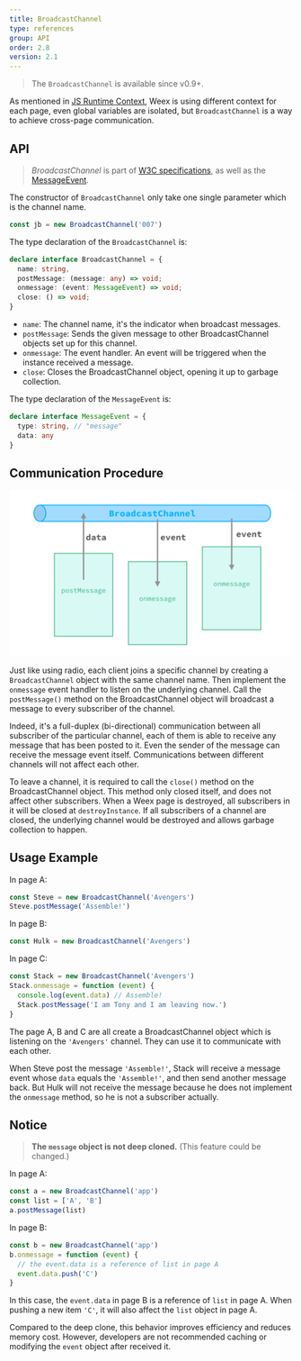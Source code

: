 ```yaml
---
title: BroadcastChannel
type: references
group: API
order: 2.8
version: 2.1
---
```


<!-- toc -->

> The `BroadcastChannel` is available since <span class="api-version">v0.9+</span>.

As mentioned in [JS Runtime Context](./runtime-context.html), Weex is using different context for each page, even global variables are isolated, but `BroadcastChannel` is a way to achieve cross-page communication.

## API

> *BroadcastChannel* is part of [W3C specifications](https://html.spec.whatwg.org/multipage/comms.html#broadcasting-to-other-browsing-contexts), as well as the [MessageEvent](https://html.spec.whatwg.org/multipage/comms.html#messageevent).

The constructor of `BroadcastChannel` only take one single parameter which is the channel name.

```js
const jb = new BroadcastChannel('007')
```

The type declaration of the `BroadcastChannel` is:

```typescript
declare interface BroadcastChannel = {
  name: string,
  postMessage: (message: any) => void;
  onmessage: (event: MessageEvent) => void;
  close: () => void;
}
```

+ `name`: The channel name, it's the indicator when broadcast messages.
+ `postMessage`: Sends the given message to other BroadcastChannel objects set up for this channel.
+ `onmessage`: The event handler. An event will be triggered when the instance received a message.
+ `close`: Closes the BroadcastChannel object, opening it up to garbage collection.

The type declaration of the `MessageEvent` is:

```typescript
declare interface MessageEvent = {
  type: string, // "message"
  data: any
}
```

## Communication Procedure

![BroadcastChannel](../images/BroadcastChannel.png)

Just like using radio, each client joins a specific channel by creating a `BroadcastChannel` object with the same channel name. Then implement the `onmessage` event handler to listen on the underlying channel. Call the `postMessage()` method on the BroadcastChannel object will broadcast a message to every subscriber of the channel.

Indeed, it's a full-duplex (bi-directional) communication between all subscriber of the particular channel, each of them is able to receive any message that has been posted to it. Even the sender of the message can receive the message event itself. Communications between different channels will not affect each other.

To leave a channel, it is required to call the `close()` method on the BroadcastChannel object. This method only closed itself, and does not affect other subscribers. When a Weex page is destroyed, all subscribers in it will be closed at `destroyInstance`. If all subscribers of a channel are closed, the underlying channel would be destroyed and allows garbage collection to happen.

## Usage Example

In page A:

```js
const Steve = new BroadcastChannel('Avengers')
Steve.postMessage('Assemble!')
```

In page B:

```js
const Hulk = new BroadcastChannel('Avengers')
```

In page C:

```js
const Stack = new BroadcastChannel('Avengers')
Stack.onmessage = function (event) {
  console.log(event.data) // Assemble!
  Stack.postMessage('I am Tony and I am leaving now.')
}
```

The page A, B and C are all create a BroadcastChannel object which is listening on the `'Avengers'` channel. They can use it to communicate with each other.

When Steve post the message `'Assemble!'`, Stack will receive a message event whose `data` equals the `'Assemble!'`, and then send another message back. But Hulk will not receive the message because he does not implement the `onmessage` method, so he is not a subscriber actually.

## Notice

> **The `message` object is not deep cloned.** (This feature could be changed.)

In page A:

```js
const a = new BroadcastChannel('app')
const list = ['A', 'B']
a.postMessage(list)
```

In page B:

```js
const b = new BroadcastChannel('app')
b.onmessage = function (event) {
  // the event.data is a reference of list in page A
  event.data.push('C')
}
```

In this case, the `event.data` in page B is a reference of `list` in page A. When pushing a new item `'C'`, it will also affect the `list` object in page A.

Compared to the deep clone, this behavior improves efficiency and reduces memory cost. However, developers are not recommended caching or modifying the `event` object after received it.
